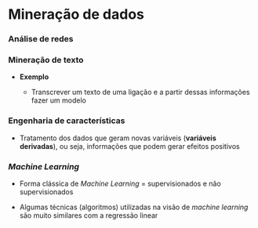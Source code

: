 # Mineração de dados

### Análise de redes

### Mineração de texto

* **Exemplo**

  * Transcrever um texto de uma ligação e a partir dessas informações fazer um modelo

### Engenharia de características

* Tratamento dos dados que geram novas variáveis (**variáveis derivadas**), ou seja, informações que podem gerar efeitos positivos

### _Machine Learning_

* Forma clássica de _Machine Learning_ = supervisionados e não supervisionados

* Algumas técnicas (algoritmos) utilizadas na visão de _machine learning_ são muito similares com a regressão linear